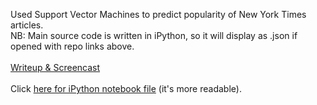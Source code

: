 Used Support Vector Machines to predict popularity of New York Times articles.
<br />
NB: Main source code is written in iPython, so it will display as .json if opened with repo links above.
<br /><br />
<a href="http://nytprediction.weebly.com/">Writeup & Screencast</a>
<br /><br />
Click <a href="https://nbviewer.ipython.org/github/andrew-reece/datascience/blob/master/nyt-sentiment/whatnewsisgoodnews.ipynb">here for iPython notebook file</a> (it's more readable).